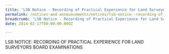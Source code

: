 ```yaml
---
title: 'LSB Notice - Recording of Practical Experience for Land Surveyors Board Examinations'
permalink: /notices-and-announcements/notices/lsb-notice--recording-of-practical-experience-for-land-surveyors/
breadcrumb: 'LSB Notice - Recording of Practical Experience for Land Surveyors Board Examinations'
date: 2014-02-17T00:00:00.000Z

---
```



LSB NOTICE: RECORDING OF PRACTICAL EXPERIENCE FOR LAND SURVEYORS BOARD EXAMINATIONS
